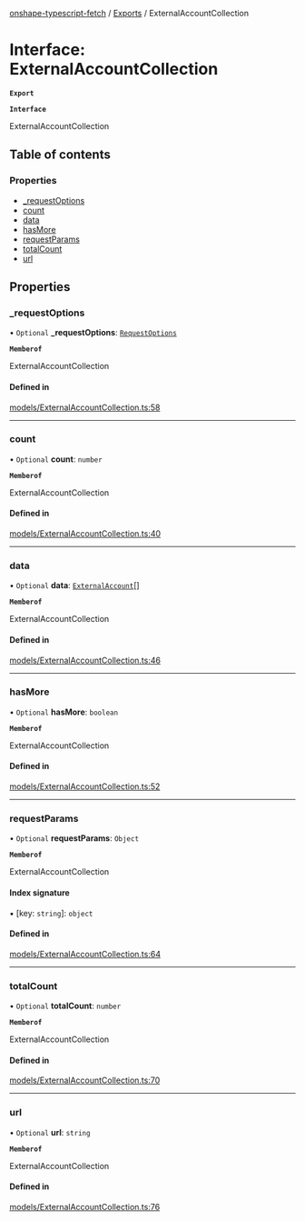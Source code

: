 [onshape-typescript-fetch](../README.md) / [Exports](../modules.md) / ExternalAccountCollection

# Interface: ExternalAccountCollection

**`Export`**

**`Interface`**

ExternalAccountCollection

## Table of contents

### Properties

- [\_requestOptions](ExternalAccountCollection.md#_requestoptions)
- [count](ExternalAccountCollection.md#count)
- [data](ExternalAccountCollection.md#data)
- [hasMore](ExternalAccountCollection.md#hasmore)
- [requestParams](ExternalAccountCollection.md#requestparams)
- [totalCount](ExternalAccountCollection.md#totalcount)
- [url](ExternalAccountCollection.md#url)

## Properties

### \_requestOptions

• `Optional` **\_requestOptions**: [`RequestOptions`](RequestOptions.md)

**`Memberof`**

ExternalAccountCollection

#### Defined in

[models/ExternalAccountCollection.ts:58](https://github.com/toebes/onshape-typescript-fetch/blob/3e11ae1/models/ExternalAccountCollection.ts#L58)

___

### count

• `Optional` **count**: `number`

**`Memberof`**

ExternalAccountCollection

#### Defined in

[models/ExternalAccountCollection.ts:40](https://github.com/toebes/onshape-typescript-fetch/blob/3e11ae1/models/ExternalAccountCollection.ts#L40)

___

### data

• `Optional` **data**: [`ExternalAccount`](ExternalAccount.md)[]

**`Memberof`**

ExternalAccountCollection

#### Defined in

[models/ExternalAccountCollection.ts:46](https://github.com/toebes/onshape-typescript-fetch/blob/3e11ae1/models/ExternalAccountCollection.ts#L46)

___

### hasMore

• `Optional` **hasMore**: `boolean`

**`Memberof`**

ExternalAccountCollection

#### Defined in

[models/ExternalAccountCollection.ts:52](https://github.com/toebes/onshape-typescript-fetch/blob/3e11ae1/models/ExternalAccountCollection.ts#L52)

___

### requestParams

• `Optional` **requestParams**: `Object`

**`Memberof`**

ExternalAccountCollection

#### Index signature

▪ [key: `string`]: `object`

#### Defined in

[models/ExternalAccountCollection.ts:64](https://github.com/toebes/onshape-typescript-fetch/blob/3e11ae1/models/ExternalAccountCollection.ts#L64)

___

### totalCount

• `Optional` **totalCount**: `number`

**`Memberof`**

ExternalAccountCollection

#### Defined in

[models/ExternalAccountCollection.ts:70](https://github.com/toebes/onshape-typescript-fetch/blob/3e11ae1/models/ExternalAccountCollection.ts#L70)

___

### url

• `Optional` **url**: `string`

**`Memberof`**

ExternalAccountCollection

#### Defined in

[models/ExternalAccountCollection.ts:76](https://github.com/toebes/onshape-typescript-fetch/blob/3e11ae1/models/ExternalAccountCollection.ts#L76)

